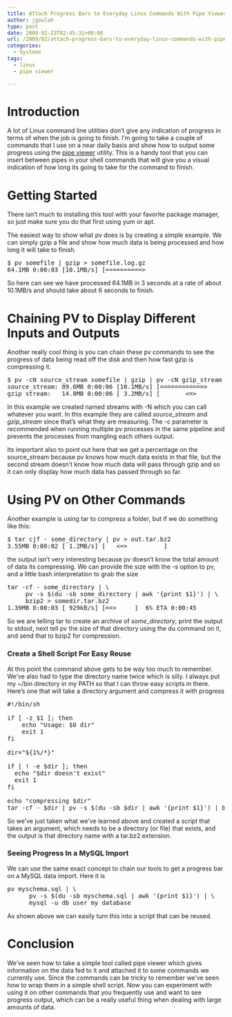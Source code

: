 ```yaml
---
title: Attach Progress Bars to Everyday Linux Commands With Pipe Viewer
author: jgoulah
type: post
date: 2009-02-23T02:45:31+00:00
url: /2009/02/attach-progress-bars-to-everyday-linux-commands-with-pipe-viewer/
categories:
  - Systems
tags:
  - linux
  - pipe viewer

---
```

# Introduction

A lot of Linux command line utilities don&#8217;t give any indication of progress in terms of when the job is going to finish. I&#8217;m going to take a couple of commands that I use on a near daily basis and show how to output some progress using the <a href="http://www.ivarch.com/programs/pv.shtml" target="_blank">pipe viewer</a> utility. This is a handy tool that you can insert between pipes in your shell commands that will give you a visual indication of how long its going to take for the command to finish.

# Getting Started

There isn&#8217;t much to installing this tool with your favorite package manager, so just make sure you do that first using yum or apt.

The easiest way to show what pv does is by creating a simple example. We can simply gzip a file and show how much data is being processed and how long it will take to finish. 

<pre>$ pv somefile | gzip > somefile.log.gz
64.1MB 0:00:03 [10.1MB/s] [==========>                        ] 32% ETA 0:00:06</pre>

So here can see we have processed 64.1MB in 3 seconds at a rate of about 10.1MB/s and should take about 6 seconds to finish.

# Chaining PV to Display Different Inputs and Outputs

Another really cool thing is you can chain these pv commands to see the progress of data being read off the disk and then how fast gzip is compressing it. 

<pre>$ pv -cN source_stream somefile | gzip | pv -cN gzip_stream > somefile.log.gz
source_stream: 89.6MB 0:00:06 [10.1MB/s] [============>       ] 45% ETA 0:00:07
gzip_stream:   14.8MB 0:00:06 [ 3.2MB/s] [       &lt;=>          ]
</pre>

In this example we created named streams with -N which you can call whatever you want. In this example they are called _source_stream_ and _gzip_stream_ since that&#8217;s what they are measuring. The -c parameter is recommended when running multiple pv processes in the same pipeline and prevents the processes from mangling each others output.

Its important also to point out here that we get a percentage on the source_stream because pv knows how much data exists in that file, but the second stream doesn&#8217;t know how much data will pass through gzip and so it can only display how much data has passed through so far.

# Using PV on Other Commands

Another example is using tar to compress a folder, but if we do something like this:

<pre>$ tar cjf - some_directory | pv > out.tar.bz2
3.55MB 0:00:02 [ 1.2MB/s] [   &lt;=>          ]</pre>

the output isn&#8217;t very interesting because pv doesn&#8217;t know the total amount of data its compressing. We can provide the size with the -s option to pv, and a little bash interpretation to grab the size

<pre>tar -cf - some_directory | \
     pv -s $(du -sb some_directory | awk '{print $1}') | \
     bzip2 > somedir.tar.bz2
1.39MB 0:00:03 [ 929kB/s] [==>     ]  6% ETA 0:00:45</pre>

So we are telling tar to create an archive of _some_directory_, print the output to stdout, next tell pv the size of that directory using the du command on it, and send that to bzip2 for compression.

### Create a Shell Script For Easy Reuse

At this point the command above gets to be way too much to remember. We&#8217;ve also had to type the directory name twice which is silly. I always put my ~/bin directory in my PATH so that I can throw easy scripts in there. Here&#8217;s one that will take a directory argument and compress it with progress

<pre>#!/bin/sh

if [ -z $1 ]; then
    echo "Usage: $0 dir"
    exit 1
fi

dir="${1%/*}"

if [ ! -e $dir ]; then
  echo "$dir doesn't exist"
  exit 1
fi

echo "compressing $dir"
tar -cf - $dir | pv -s $(du -sb $dir | awk '{print $1}') | bzip2 > $dir.tar.bz2
</pre>

So we&#8217;ve just taken what we&#8217;ve learned above and created a script that takes an argument, which needs to be a directory (or file) that exists, and the output is that directory name with a tar.bz2 extension.

### Seeing Progress In a MySQL Import

We can use the same exact concept to chain our tools to get a progress bar on a MySQL data import. Here it is

<pre>pv myschema.sql | \
      pv -s $(du -sb myschema.sql | awk '{print $1}') | \
      mysql -u db_user my_database</pre>

As shown above we can easily turn this into a script that can be reused. 

# Conclusion

We&#8217;ve seen how to take a simple tool called pipe viewer which gives information on the data fed to it and attached it to some commands we currently use. Since the commands can be tricky to remember we&#8217;ve seen how to wrap them in a simple shell script. Now you can experiment with using it on other commands that you frequently use and want to see progress output, which can be a really useful thing when dealing with large amounts of data.